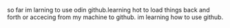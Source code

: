so far im larning to use odin github.learning hot to load things back and forth or accecing from my machine to github. im learning how to use github.